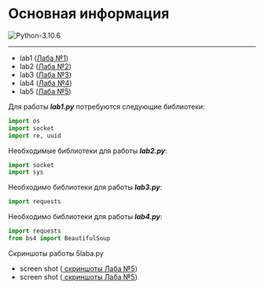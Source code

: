 # Основная информация

![Python-3.10.6](https://img.shields.io/badge/Python-v3.10.6-blue?style=for-the-badge)

---

+ lab1 ([Лаба №1](https://github.com/Alemer3/sp/blob/main/Hello.py))
+ lab2 ([Лаба №2](https://github.com/Alemer3/sp/blob/main/2laba.py))
+ lab3 ([Лаба №3](https://github.com/Alemer3/sp/blob/main/3laba.py))
+ lab4 ([Лаба №4](https://github.com/Alemer3/sp/blob/main/4laba.py))
+ lab5 ([Лаба №5](https://github.com/Alemer3/sp/blob/main/5laba.py))

Для работы ***lab1.py*** потребуются следующие библиотеки: 

```python
import os
import socket
import re, uuid
```

Необходимые библиотеки для работы ***lab2.py***: 
```python
import socket
import sys
```

Необходимо библиотеки для работы ***lab3.py***:

```python 
import requests
```

Необходимо библиотеки для работы ***lab4.py***:

```python 
import requests
from bs4 import BeautifulSoup
```
Скриншоты работы 5laba.py
+ screen shot ([ скриншоты Лаба №5](https://github.com/Alemer3/sp/blob/main/4RmLDgdvltI.jpg))
+ screen shot ([ скриншоты Лаба №5](https://github.com/Alemer3/sp/blob/main/EHe1gbZVefE-1.jpg))

